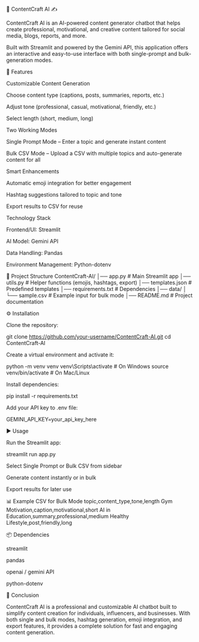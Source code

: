 📌 ContentCraft AI ✍️

ContentCraft AI is an AI-powered content generator chatbot that helps create professional, motivational, and creative content tailored for social media, blogs, reports, and more.

Built with Streamlit and powered by the Gemini API, this application offers an interactive and easy-to-use interface with both single-prompt and bulk-generation modes.

🚀 Features

Customizable Content Generation

Choose content type (captions, posts, summaries, reports, etc.)

Adjust tone (professional, casual, motivational, friendly, etc.)

Select length (short, medium, long)

Two Working Modes

Single Prompt Mode – Enter a topic and generate instant content

Bulk CSV Mode – Upload a CSV with multiple topics and auto-generate content for all

Smart Enhancements

Automatic emoji integration for better engagement

Hashtag suggestions tailored to topic and tone

Export results to CSV for reuse

Technology Stack

Frontend/UI: Streamlit

AI Model: Gemini API

Data Handling: Pandas

Environment Management: Python-dotenv

📂 Project Structure
ContentCraft-AI/
│── app.py               # Main Streamlit app
│── utils.py             # Helper functions (emojis, hashtags, export)
│── templates.json       # Predefined templates
│── requirements.txt     # Dependencies
│── data/
│   └── sample.csv       # Example input for bulk mode
│── README.md            # Project documentation

⚙️ Installation

Clone the repository:

git clone https://github.com/your-username/ContentCraft-AI.git
cd ContentCraft-AI


Create a virtual environment and activate it:

python -m venv venv
venv\Scripts\activate    # On Windows
source venv/bin/activate # On Mac/Linux


Install dependencies:

pip install -r requirements.txt


Add your API key to .env file:

GEMINI_API_KEY=your_api_key_here

▶️ Usage

Run the Streamlit app:

streamlit run app.py


Select Single Prompt or Bulk CSV from sidebar

Generate content instantly or in bulk

Export results for later use

📊 Example CSV for Bulk Mode
topic,content_type,tone,length
Gym Motivation,caption,motivational,short
AI in Education,summary,professional,medium
Healthy Lifestyle,post,friendly,long

📦 Dependencies

streamlit

pandas

openai / gemini API

python-dotenv

🎯 Conclusion

ContentCraft AI is a professional and customizable AI chatbot built to simplify content creation for individuals, influencers, and businesses. With both single and bulk modes, hashtag generation, emoji integration, and export features, it provides a complete solution for fast and engaging content generation.
